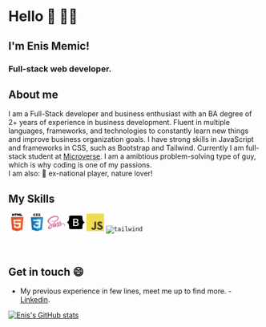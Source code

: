 # Hello :wave: :technologist:
<h2>I'm Enis Memic! </h2>
<h3>Full-stack web developer. </h3>

<!--
**enis-memic/enis-memic** is a ✨ _special_ ✨ repository because its `README.md` (this file) appears on your GitHub profile.
-->


## About me

I am a Full-Stack developer and business enthusiast with an BA degree of 2+ years of experience in business development. Fluent in multiple languages, frameworks, and technologies to constantly learn new things and improve business organization goals. I have strong skills in JavaScript and frameworks in CSS, such as Bootstrap and Tailwind. Currently I am full-stack student at [Microverse](https://www.microverse.org). I am a amibtious problem-solving type of guy, which is why coding is one of my passions. <br>
I am also: 🏀 ex-national player, nature lover!


<div>
 <h2>My Skills</h2>
  <div>
  <code><img height="35" src="https://raw.githubusercontent.com/github/explore/80688e429a7d4ef2fca1e82350fe8e3517d3494d/topics/html/html.png"></code>
    <code><img height="35" src="https://raw.githubusercontent.com/github/explore/80688e429a7d4ef2fca1e82350fe8e3517d3494d/topics/css/css.png"></code>
    <code><img height="35" src="https://raw.githubusercontent.com/github/explore/80688e429a7d4ef2fca1e82350fe8e3517d3494d/topics/sass/sass.png"></code>
    <code><img height="35" src="https://raw.githubusercontent.com/devicons/devicon/master/icons/bootstrap/bootstrap-plain.svg" alt="bootstrap"></code>
    <code><img height="35" src="https://raw.githubusercontent.com/github/explore/80688e429a7d4ef2fca1e82350fe8e3517d3494d/topics/javascript/javascript.png"></code>
  <code><img height="35" src="https://www.vectorlogo.zone/logos/tailwindcss/tailwindcss-icon.svg" alt="tailwind"/></code>
  </div>
  <br/>
  </div>
</div>
<br/>



## Get in touch 😄

- My previous experience in few lines, meet me up to find more. - [Linkedin](https://www.linkedin.com/in/enis-memic/).


[![Enis's GitHub stats](https://github-readme-stats.vercel.app/api?username=enis-memic)](https://github.com/enis-memic/github-readme-stats)
